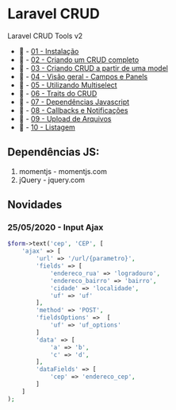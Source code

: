 # Laravel CRUD

Laravel CRUD Tools v2

- :link: - [01 - Instalação](https://github.com/Impactasolucoes/laravel-crud/wiki/01.-Instala%C3%A7%C3%A3o)
- :link: - [02 - Criando um CRUD completo](https://github.com/Impactasolucoes/laravel-crud/wiki/02.-Como-criar-um-crud-completo)
- :link: - [03 - Criando CRUD a partir de uma model](https://github.com/Impactasolucoes/laravel-crud/wiki/03.-Criando-um-CRUD-apartir-de-uma-Model)
- :link: - [04 - Visão geral - Campos e Panels](https://github.com/Impactasolucoes/laravel-crud/wiki/04.-Vis%C3%A3o-Geral---Campos-e-Panels)
- :link: - [05 - Utilizando Multiselect](https://github.com/Impactasolucoes/laravel-crud/wiki/05.---Utilizando-multiselect)
- :link: - [06 - Traits do CRUD](https://github.com/Impactasolucoes/laravel-crud/wiki/06.-Traits-do-Crud)
- :link: - [07 - Dependências Javascript](https://github.com/Impactasolucoes/laravel-crud/wiki/07.-Instalando-Depend%C3%AAncias-do-Javascript)
- :link: - [08 - Callbacks e Notificações](https://github.com/Impactasolucoes/laravel-crud/wiki/08.-Callbacks-do-Crud-e-Alertas---Notifica%C3%A7%C3%B5es)
- :link: - [09 - Upload de Arquivos](https://github.com/Impactasolucoes/laravel-crud/wiki/09.-Upload-de-arquivos-no-CRUD)
- :link: - [10 - Listagem](https://github.com/Impactasolucoes/laravel-crud/wiki/10.-Listagem)

## Dependências JS:

1. momentjs - momentjs.com
2. jQuery - jquery.com

## Novidades

### 25/05/2020 - Input Ajax

```php
$form->text('cep', 'CEP', [
    'ajax' => [
        'url' => '/url/{parametro}',
        'fields' => [
            'endereco_rua' => 'logradouro',
            'endereco_bairro' => 'bairro',
            'cidade' => 'localidade',
            'uf' => 'uf'
        ],
        'method' => 'POST',
        'fieldsOptions' =>  [
            'uf' => 'uf_options'
        ]
        'data' => [
            'a' => 'b',
            'c' => 'd',
        ],
        'dataFields' => [
            'cep' => 'endereco_cep',
        ]
    ]
);
```
